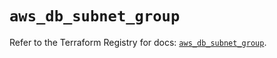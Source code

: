 # `aws_db_subnet_group`

Refer to the Terraform Registry for docs: [`aws_db_subnet_group`](https://registry.terraform.io/providers/hashicorp/aws/6.14.0/docs/resources/db_subnet_group).
